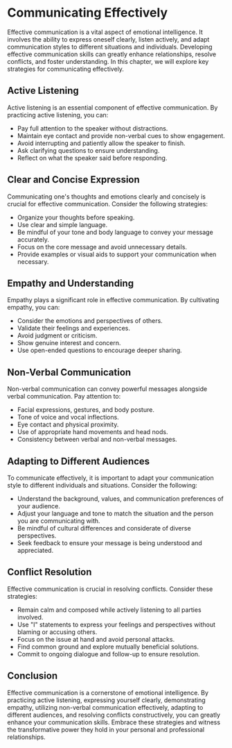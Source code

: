 Communicating Effectively
==================================

Effective communication is a vital aspect of emotional intelligence. It involves the ability to express oneself clearly, listen actively, and adapt communication styles to different situations and individuals. Developing effective communication skills can greatly enhance relationships, resolve conflicts, and foster understanding. In this chapter, we will explore key strategies for communicating effectively.

Active Listening
----------------

Active listening is an essential component of effective communication. By practicing active listening, you can:

* Pay full attention to the speaker without distractions.
* Maintain eye contact and provide non-verbal cues to show engagement.
* Avoid interrupting and patiently allow the speaker to finish.
* Ask clarifying questions to ensure understanding.
* Reflect on what the speaker said before responding.

Clear and Concise Expression
----------------------------

Communicating one's thoughts and emotions clearly and concisely is crucial for effective communication. Consider the following strategies:

* Organize your thoughts before speaking.
* Use clear and simple language.
* Be mindful of your tone and body language to convey your message accurately.
* Focus on the core message and avoid unnecessary details.
* Provide examples or visual aids to support your communication when necessary.

Empathy and Understanding
-------------------------

Empathy plays a significant role in effective communication. By cultivating empathy, you can:

* Consider the emotions and perspectives of others.
* Validate their feelings and experiences.
* Avoid judgment or criticism.
* Show genuine interest and concern.
* Use open-ended questions to encourage deeper sharing.

Non-Verbal Communication
------------------------

Non-verbal communication can convey powerful messages alongside verbal communication. Pay attention to:

* Facial expressions, gestures, and body posture.
* Tone of voice and vocal inflections.
* Eye contact and physical proximity.
* Use of appropriate hand movements and head nods.
* Consistency between verbal and non-verbal messages.

Adapting to Different Audiences
-------------------------------

To communicate effectively, it is important to adapt your communication style to different individuals and situations. Consider the following:

* Understand the background, values, and communication preferences of your audience.
* Adjust your language and tone to match the situation and the person you are communicating with.
* Be mindful of cultural differences and considerate of diverse perspectives.
* Seek feedback to ensure your message is being understood and appreciated.

Conflict Resolution
-------------------

Effective communication is crucial in resolving conflicts. Consider these strategies:

* Remain calm and composed while actively listening to all parties involved.
* Use "I" statements to express your feelings and perspectives without blaming or accusing others.
* Focus on the issue at hand and avoid personal attacks.
* Find common ground and explore mutually beneficial solutions.
* Commit to ongoing dialogue and follow-up to ensure resolution.

Conclusion
----------

Effective communication is a cornerstone of emotional intelligence. By practicing active listening, expressing yourself clearly, demonstrating empathy, utilizing non-verbal communication effectively, adapting to different audiences, and resolving conflicts constructively, you can greatly enhance your communication skills. Embrace these strategies and witness the transformative power they hold in your personal and professional relationships.
